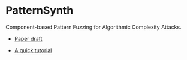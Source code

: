 # PatternSynth

Component-based Pattern Fuzzing for Algorithmic Complexity Attacks.

- [Paper draft](singularity.pdf)

- [A quick tutorial](Tutorial.md)